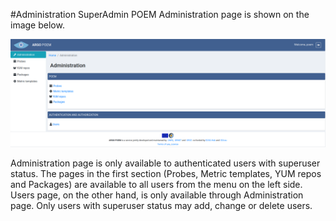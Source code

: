 #Administration
SuperAdmin POEM Administration page is shown on the image below.

![SuperAdmin administration](superadmin_figs/superadmin_administration.png)

Administration page is only available to authenticated users with superuser status. The pages in the first section (Probes, Metric templates, YUM repos and Packages) are available to all users from the menu on the left side. Users page, on the other hand, is only available through Administration page. Only users with superuser status may add, change or delete users.
